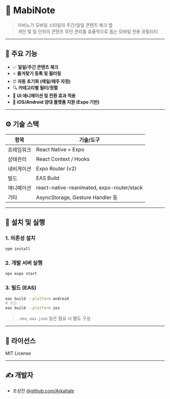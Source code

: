 # 📘 MabiNote

> 마비노기 모바일 스타일의 주간/일일 콘텐츠 체크 앱  
> 개인 및 팀 단위의 콘텐츠 루틴 관리를 효율적으로 돕는 모바일 전용 유틸리티

---

## 🧩 주요 기능

- ✅ **일일/주간 콘텐츠 체크**
- ⭐ **즐겨찾기 등록 및 필터링**
- ⏰ **자동 초기화 (매일/매주 자정)**
- 🔍 **카테고리별 필터/정렬**
- 🧼 **UI 애니메이션 및 전환 효과 적용**
- 📱 **iOS/Android 양대 플랫폼 지원 (Expo 기반)**

---

## ⚙️ 기술 스택

| 항목       | 기술/도구               |
|------------|-------------------------|
| 프레임워크 | React Native + Expo     |
| 상태관리   | React Context / Hooks   |
| 네비게이션 | Expo Router (v2)        |
| 빌드       | EAS Build               |
| 애니메이션 | react-native-reanimated, expo-router/stack |
| 기타       | AsyncStorage, Gesture Handler 등 |

---

## 🚀 설치 및 실행

### 1. 의존성 설치

```bash
npm install
```

### 2. 개발 서버 실행

```bash
npx expo start
```

### 3. 빌드 (EAS)

```bash
eas build --platform android
# 또는
eas build --platform ios
```

> `.env`, `eas.json` 등은 필요 시 별도 구성

---

## 📄 라이선스

MIT License

---

## ✍️ 개발자

- 조성진 [@github.com/Arkaltale](https://github.com/Arkaltale)
